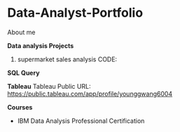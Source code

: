 # Data-Analyst-Portfolio
About me

**Data analysis Projects**
1. supermarket sales analysis
CODE: 

**SQL Query** 

**Tableau**
Tableau Public URL:  
https://public.tableau.com/app/profile/younggwang6004


**Courses** 
 - IBM Data Analysis Professional Certification
